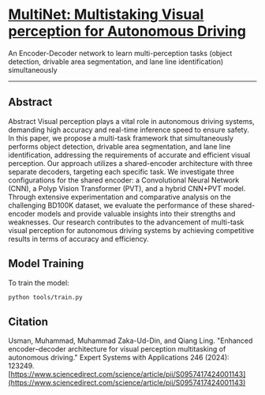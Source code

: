 # [MultiNet: Multistaking Visual perception for Autonomous Driving](https://www.sciencedirect.com/science/article/pii/S0957417424001143)
An Encoder-Decoder network to learn multi-perception tasks (object detection, drivable area segmentation, and lane line identification) simultaneously

---

## Abstract
Abstract
Visual perception plays a vital role in autonomous driving systems, demanding high accuracy and real-time inference speed to ensure safety. In this paper, we propose a multi-task framework that simultaneously performs object detection, drivable area segmentation, and lane line identification, addressing the requirements of accurate and efficient visual perception. Our approach utilizes a shared-encoder architecture with three separate decoders, targeting each specific task. We investigate three configurations for the shared encoder: a Convolutional Neural Network (CNN), a Polyp Vision Transformer (PVT), and a hybrid CNN+PVT model. Through extensive experimentation and comparative analysis on the challenging BD100K dataset, we evaluate the performance of these shared-encoder models and provide valuable insights into their strengths and weaknesses. Our research contributes to the advancement of multi-task visual perception for autonomous driving systems by achieving competitive results in terms of accuracy and efficiency. 

## Model Training
To train the model:
```bash
python tools/train.py
```


## Citation
Usman, Muhammad, Muhammad Zaka-Ud-Din, and Qiang Ling. "Enhanced encoder–decoder architecture for visual perception multitasking of autonomous driving." Expert Systems with Applications 246 (2024): 123249.[https://www.sciencedirect.com/science/article/pii/S0957417424001143](https://www.sciencedirect.com/science/article/pii/S0957417424001143)
